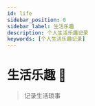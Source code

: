 ```yaml
---
id: life
sidebar_position: 0
sidebar_label: 生活乐趣
description: 个人生活乐趣记录
keywords: [个人生活乐趣记录]
---
```


# 生活乐趣 🍊

> 记录生活琐事
